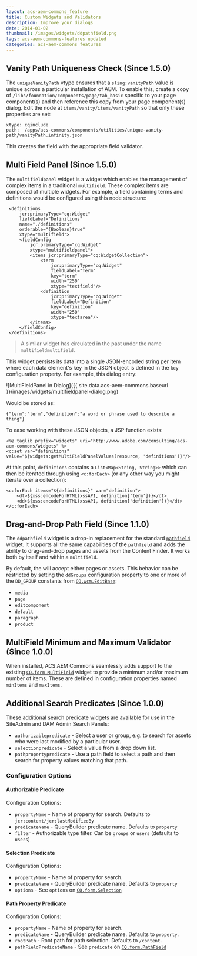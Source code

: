 ```yaml
---
layout: acs-aem-commons_feature
title: Custom Widgets and Validators
description: Improve your dialogs
date: 2014-01-02
thumbnail: /images/widgets/ddpathfield.png
tags: acs-aem-commons-features updated
categories: acs-aem-commons features
---
```


## Vanity Path Uniqueness Check (Since 1.5.0)

The `uniqueVanityPath` vtype ensures that a `sling:vanityPath` value is unique across a particular installation of AEM. To enable this, create a copy of `/libs/foundation/components/page/tab_basic` specific to your page component(s) and then reference this copy from your page component(s) dialog. Edit the node at `items/vanity/items/vanityPath` so that only these properties are set:

    xtype: cqinclude
    path:  /apps/acs-commons/components/utilities/unique-vanity-path/vanityPath.infinity.json

This creates the field with the appropriate field validator.

## Multi Field Panel (Since 1.5.0)

The `multifieldpanel` widget is a widget which enables the management of complex items in a traditional `multifield`. These complex items are composed of multiple widgets. For example, a field containing terms and definitions would be configured using this node structure:

     <definitions
         jcr:primaryType="cq:Widget"
         fieldLabel="Definitions"
         name="./definitions"
         orderable="{Boolean}true"
         xtype="multifield">
         <fieldConfig
             jcr:primaryType="cq:Widget"
             xtype="multifieldpanel">
             <items jcr:primaryType="cq:WidgetCollection">
                 <term
                     jcr:primaryType="cq:Widget"
                     fieldLabel="Term"
                     key="term"
                     width="250"
                     xtype="textfield"/>
                 <definition
                     jcr:primaryType="cq:Widget"
                     fieldLabel="Definition"
                     key="definition"
                     width="250"
                     xtype="textarea"/>
             </items>
         </fieldConfig>
     </definitions>

> A similar widget has circulated in the past under the name `multifieldmultifield`.

This widget persists its data into a single JSON-encoded string per item where each data element's key in the JSON object is defined in the `key` configuration property. For example, this dialog entry:

![MultiFieldPanel in Dialog]({{ site.data.acs-aem-commons.baseurl }}/images/widgets/multifieldpanel-dialog.png)

Would be stored as:

    {"term":"term","definition":"a word or phrase used to describe a thing"}

To ease working with these JSON objects, a JSP function exists:

    <%@ taglib prefix="widgets" uri="http://www.adobe.com/consulting/acs-aem-commons/widgets" %>
    <c:set var="definitions" value="${widgets:getMultiFieldPanelValues(resource, 'definitions')}"/>
    
At this point, `definitions` contains a `List<Map<String, String>>` which can then be iterated through using `<c:forEach>` (or any other way you might iterate over a collection):

	<c:forEach items="${definitions}" var="definition">
	    <dt>${xss:encodeForHTML(xssAPI, definition['term'])}</dt>
	    <dd>${xss:encodeForHTML(xssAPI, definition['definition'])}</dt>
	</c:forEach>

## Drag-and-Drop Path Field (Since 1.1.0)

The `ddpathfield` widget is a drop-in replacement for the standard [`pathfield`](http://dev.day.com/docs/en/cq/current/widgets-api/index.html?class=CQ.form.PathField) widget. It supports all the same capabilities of the `pathfield` and adds the ability to drag-and-drop pages and assets from the Content Finder. It works both by itself and within a `multifield`.

By default, the will accept either pages or assets. This behavior can be restricted by setting the `ddGroups` configuration property to one or more of the `DD_GROUP` constants from [`CQ.wcm.EditBase`](http://dev.day.com/docs/en/cq/current/widgets-api/index.html?class=CQ.wcm.EditBase):

* `media`
* `page`
* `editcomponent`
* `default`
* `paragraph`
* `product`

## MultiField Minimum and Maximum Validator (Since 1.0.0)

When installed, ACS AEM Commons seamlessly adds support to the existing [`CQ.form.MultiField`](http://dev.day.com/docs/en/cq/current/widgets-api/index.html?class=CQ.form.MultiField) widget to provide a minimum and/or maximum number of items. These are defined in configuration properties named `minItems` and `maxItems`.

## Additional Search Predicates (Since 1.0.0)

These additional search predicate widgets are available for use in the SiteAdmin and DAM Admin Search Panels:

* `authorizablepredicate` - Select a user or group, e.g. to search for assets who were last modified by a particular user.
* `selectionpredicate` - Select a value from a drop down list.
* `pathpropertypredicate` - Use a path field to select a path and then search for property values matching that path.

### Configuration Options

#### Authorizable Predicate

Configuration Options:

* `propertyName` - Name of property for search. Defaults to `jcr:content/jcr:lastModifiedBy`
* `predicateName` - QueryBuilder predicate name. Defaults to `property`
* `filter` - Authorizable type filter. Can be `groups` or `users` (defaults to `users`)

#### Selection Predicate

Configuration Options:

* `propertyName` - Name of property for search.
* `predicateName` - QueryBuilder predicate name. Defaults to `property`
* `options` - See `options` on [`CQ.form.Selection`](http://dev.day.com/docs/en/cq/current/widgets-api/?class=CQ.form.Selection)

#### Path Property Predicate

Configuration Options:


* `propertyName` - Name of property for search.
* `predicateName` - QueryBuilder predicate name. Defaults to `property`.
* `rootPath` - Root path for path selection. Defaults to `/content`.
* `pathFieldPredicateName` - See `predicate` on [`CQ.form.PathField`](http://dev.day.com/docs/en/cq/current/widgets-api/?class=CQ.form.PathField)

